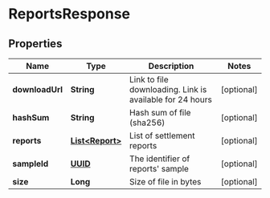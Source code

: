 
# ReportsResponse

## Properties
Name | Type | Description | Notes
------------ | ------------- | ------------- | -------------
**downloadUrl** | **String** | Link to file downloading. Link is available for 24 hours |  [optional]
**hashSum** | **String** | Hash sum of file (sha256) |  [optional]
**reports** | [**List&lt;Report&gt;**](Report.md) | List of settlement reports |  [optional]
**sampleId** | [**UUID**](UUID.md) | The identifier of reports&#39; sample |  [optional]
**size** | **Long** | Size of file in bytes |  [optional]



